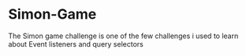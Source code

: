# Simon-Game
The Simon game challenge is one of the few challenges i used to learn about Event listeners and query selectors
